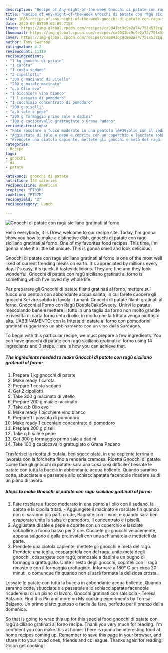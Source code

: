 ```yaml
---
description: "Recipe of Any-night-of-the-week Gnocchi di patate con ragù siciliano gratinati al forno"
title: "Recipe of Any-night-of-the-week Gnocchi di patate con ragù siciliano gratinati al forno"
slug: 1665-recipe-of-any-night-of-the-week-gnocchi-di-patate-con-ragu-siciliano-gratinati-al-forno
date: 2020-09-08T09:02:09.715Z
image: https://img-global.cpcdn.com/recipes/ca9041bc9c9e2a74/751x532cq70/gnocchi-di-patate-con-ragu-siciliano-gratinati-al-forno-recipe-main-photo.jpg
thumbnail: https://img-global.cpcdn.com/recipes/ca9041bc9c9e2a74/751x532cq70/gnocchi-di-patate-con-ragu-siciliano-gratinati-al-forno-recipe-main-photo.jpg
cover: https://img-global.cpcdn.com/recipes/ca9041bc9c9e2a74/751x532cq70/gnocchi-di-patate-con-ragu-siciliano-gratinati-al-forno-recipe-main-photo.jpg
author: Tony Swanson
ratingvalue: 4.2
reviewcount: 11119
recipeingredient:
- "1 kg gnocchi di patate"
- "1 carota"
- "1 costa sedano"
- "2 cipollotti"
- "300 g macinato di vitello"
- "200 g maiale macinato"
- "q.b Olio evo"
- "1 bicchiere vino bianco"
- "1 l passata di pomodoro"
- "1 cucchiaio concentrato di pomodoro"
- "200 g piselli"
- "q.b sale e pepe"
- "300 g formaggio primo sale a dadini"
- "100 g caciocavallo grattugiato o Grana Padano"
recipeinstructions:
- "Fate rosolare a fuoco moderato in una pentola l&#39;olio con il sedano, la carota e la cipolla tritati. Aggiungete il macinato e rosolate fin quando non ci saranno più parti crude, Bagnate con il vino, e quando sarà ben evaporato unite la salsa di pomodoro, il concentrato e i piselli."
- "Aggiustate di sale e pepe e coprite con un coperchio e lasciate sobbollire a fuoco basso per 2 ore. Cuocete gli gnocchi velocemente, appena salgono a galla prelevateli con una schiumarola e metteteli da parte."
- "Prendete una ciotola capiente, mettete gli gnocchi e metà del ragù. Prendete una teglia, cospargetela con del ragù, unite metà degli gnocchi, cospargete con ragù, primosale a dadini e un pugno di formaggio grattugiato. Unite il resto degli gnocchi, copriteli con il ragù rimasto e con il formaggio grattugiato. Infornare a 180° C per circa 20 minuti, o comunque fin quando non si sarà formata la deliziosa crosta."
categories:
- Recipe
tags:
- gnocchi
- di
- patate

katakunci: gnocchi di patate 
nutrition: 134 calories
recipecuisine: American
preptime: "PT33M"
cooktime: "PT47M"
recipeyield: "2"
recipecategory: Lunch

---
```



![Gnocchi di patate con ragù siciliano gratinati al forno](https://img-global.cpcdn.com/recipes/ca9041bc9c9e2a74/751x532cq70/gnocchi-di-patate-con-ragu-siciliano-gratinati-al-forno-recipe-main-photo.jpg)

Hello everybody, it is Drew, welcome to our recipe site. Today, I'm gonna show you how to make a distinctive dish, gnocchi di patate con ragù siciliano gratinati al forno. One of my favorites food recipes. This time, I'm gonna make it a little bit unique. This is gonna smell and look delicious.

Gnocchi di patate con ragù siciliano gratinati al forno is one of the most well liked of current trending meals on earth. It's appreciated by millions every day. It's easy, it's quick, it tastes delicious. They are fine and they look wonderful. Gnocchi di patate con ragù siciliano gratinati al forno is something which I've loved my whole life.

Per preparare gli Gnocchi di patate filanti gratinati al forno, mettere sul fuoco una pentola con abbondante acqua salata, in cui farete cuocere gli gnocchi Servire subito in tavola i fumanti Gnocchi di patate filanti gratinati al forno. Gnocchi al Forno con Ragù DoubleCakeSweety. Unirvi le patate mescolando bene e mettere il tutto in una teglia da forno non molto grande e rivestita di carta forno unta di olio, in modo che la frittata venga piuttosto alta. L&#39;ABBINAMENTO: con la frittata di patate al forno con pomodorini gratinati suggeriamo un abbinamento con un vino della Sardegna.


To begin with this particular recipe, we must prepare a few ingredients. You can have gnocchi di patate con ragù siciliano gratinati al forno using 14 ingredients and 3 steps. Here is how you can achieve that.

<!--inarticleads1-->

##### The ingredients needed to make Gnocchi di patate con ragù siciliano gratinati al forno:

1. Prepare 1 kg gnocchi di patate
1. Make ready 1 carota
1. Prepare 1 costa sedano
1. Get 2 cipollotti
1. Take 300 g macinato di vitello
1. Prepare 200 g maiale macinato
1. Take q.b Olio evo
1. Make ready 1 bicchiere vino bianco
1. Prepare 1 l passata di pomodoro
1. Make ready 1 cucchiaio concentrato di pomodoro
1. Prepare 200 g piselli
1. Take q.b sale e pepe
1. Get 300 g formaggio primo sale a dadini
1. Take 100 g caciocavallo grattugiato o Grana Padano


Trasferisci la ricotta di bufala, ben sgocciolata, in una capiente terrina e lavorala con la forchetta fino a renderla cremosa. Ricetta Gnocchi di patate: Come fare gli gnocchi di patate: sarà una cosa così difficile? Lessate le patate con tutta la buccia in abbondante acqua bollente. Quando saranno cotte, sbucciatele e passatele allo schiacciapatate facendole ricadere su di un piano di lavoro. 

<!--inarticleads2-->

##### Steps to make Gnocchi di patate con ragù siciliano gratinati al forno:

1. Fate rosolare a fuoco moderato in una pentola l&#39;olio con il sedano, la carota e la cipolla tritati. - Aggiungete il macinato e rosolate fin quando non ci saranno più parti crude, Bagnate con il vino, e quando sarà ben evaporato unite la salsa di pomodoro, il concentrato e i piselli.
1. Aggiustate di sale e pepe e coprite con un coperchio e lasciate sobbollire a fuoco basso per 2 ore. Cuocete gli gnocchi velocemente, appena salgono a galla prelevateli con una schiumarola e metteteli da parte.
1. Prendete una ciotola capiente, mettete gli gnocchi e metà del ragù. Prendete una teglia, cospargetela con del ragù, unite metà degli gnocchi, cospargete con ragù, primosale a dadini e un pugno di formaggio grattugiato. Unite il resto degli gnocchi, copriteli con il ragù rimasto e con il formaggio grattugiato. Infornare a 180° C per circa 20 minuti, o comunque fin quando non si sarà formata la deliziosa crosta.


Lessate le patate con tutta la buccia in abbondante acqua bollente. Quando saranno cotte, sbucciatele e passatele allo schiacciapatate facendole ricadere su di un piano di lavoro. Gnocchi gratinati con salsiccia - Teresa Balzano. Find this Pin and more on My cooking experiments by Teresa Balzano. Un primo piatto gustoso e facile da fare, perfetto per il pranzo della domenica. 

So that is going to wrap this up for this special food gnocchi di patate con ragù siciliano gratinati al forno recipe. Thank you very much for reading. I'm confident you can make this at home. There is gonna be interesting food at home recipes coming up. Remember to save this page in your browser, and share it to your loved ones, friends and colleague. Thanks again for reading. Go on get cooking!
